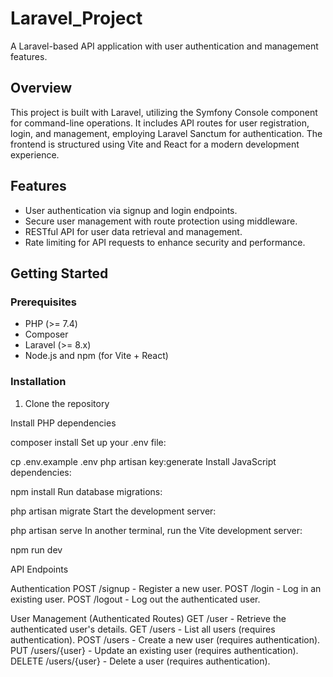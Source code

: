 # Laravel_Project

A Laravel-based API application with user authentication and management features.

## Overview

This project is built with Laravel, utilizing the Symfony Console component for command-line operations. It includes API routes for user registration, login, and management, employing Laravel Sanctum for authentication. The frontend is structured using Vite and React for a modern development experience.

## Features

- User authentication via signup and login endpoints.
- Secure user management with route protection using middleware.
- RESTful API for user data retrieval and management.
- Rate limiting for API requests to enhance security and performance.

## Getting Started

### Prerequisites

- PHP (>= 7.4)
- Composer
- Laravel (>= 8.x)
- Node.js and npm (for Vite + React)

### Installation

1. Clone the repository

Install PHP dependencies

composer install
Set up your .env file:

cp .env.example .env
php artisan key:generate
Install JavaScript dependencies:

npm install
Run database migrations:

php artisan migrate
Start the development server:

php artisan serve
In another terminal, run the Vite development server:

npm run dev 

API Endpoints

Authentication
POST /signup - Register a new user.
POST /login - Log in an existing user.
POST /logout - Log out the authenticated user.

User Management (Authenticated Routes)
GET /user - Retrieve the authenticated user's details.
GET /users - List all users (requires authentication).
POST /users - Create a new user (requires authentication).
PUT /users/{user} - Update an existing user (requires authentication).
DELETE /users/{user} - Delete a user (requires authentication).
